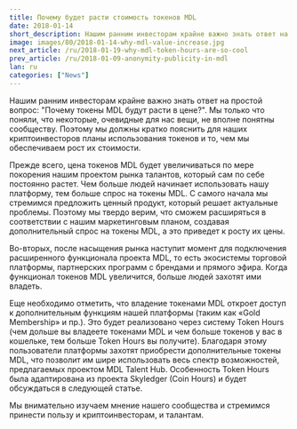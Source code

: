 ```yaml
---
title: Почему будет расти стоимость токенов MDL
date: 2018-01-14
short_description: Нашим ранним инвесторам крайне важно знать ответ на простой вопрос "Почему токены MDL будут расти в цене?".
image: images/80/2018-01-14-why-mdl-value-increase.jpg
next_article: /ru/2018-01-19-why-mdl-token-hours-are-so-cool
prev_article: /ru/2018-01-09-anonymity-publicity-in-mdl
lan: ru
categories: ["News"]
---
```


Нашим ранним инвесторам крайне важно знать ответ на простой вопрос: "Почему токены MDL будут расти в цене?". Мы только что поняли, что некоторые, очевидные для нас вещи, не вполне понятны сообществу. Поэтому мы должны кратко пояснить для наших криптоинвесторов планы использования токенов и то, чем мы обеспечиваем рост их стоимости.

Прежде всего, цена токенов MDL будет увеличиваться по мере покорения нашим проектом рынка талантов, который сам по себе постоянно растет. Чем больше людей начинает использовать нашу платформу, тем больше спрос на токены MDL. С самого начала мы стремимся предложить ценный продукт, который решает актуальные проблемы. Поэтому мы твердо верим, что сможем расширяться в соответствии с нашим маркетинговым планом, создавая дополнительный спрос на токены MDL, а это приведет к росту их цены.

Во-вторых, после насыщения рынка наступит момент для подключения расширенного функционала проекта MDL, то есть экосистемы торговой платформы, партнерских программ с брендами и прямого эфира. Когда функционал токенов MDL увеличится, больше людей захотят ими владеть.

Еще необходимо отметить, что владение токенами MDL откроет доступ к дополнительным функциям нашей платформы (таким как «Gold Membership» и пр.). Это будет реализовано через систему Token Hours (чем дольше вы владеете токенами MDL и чем больше токенов у вас в кошельке, тем больше Token Hours вы получите). Благодаря этому пользователи платформы захотят приобрести дополнительные токены MDL, что позволит им шире использовать весь спектр возможностей, предлагаемых проектом MDL Talent Hub. Особенность Token Hours была адаптирована из проекта Skyledger (Coin Hours) и будет обсуждаться в следующей статье.

Мы внимательно изучаем мнение нашего сообщества и стремимся принести пользу и криптоинвесторам, и талантам.
